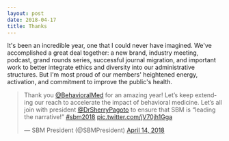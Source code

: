 ```yaml
---
layout: post
date: 2018-04-17
title: Thanks
---
```

It's been an incredible year, one that I could never have imagined. We've accomplished a great deal together: a new brand, industry meeting, podcast, grand rounds series, successful journal migration, and important work to better integrate ethics and diversity into our administrative structures. But I'm most proud of our members' heightened energy, activation, and commitment to improve the public's health. 

<blockquote class="twitter-tweet" data-lang="en"><p lang="en" dir="ltr">Thank you <a href="https://twitter.com/BehavioralMed?ref_src=twsrc%5Etfw">@BehavioralMed</a> for an amazing year! Let’s keep extending our reach to accelerate the impact of behavioral medicine. Let’s all join with president <a href="https://twitter.com/DrSherryPagoto?ref_src=twsrc%5Etfw">@DrSherryPagoto</a> to ensure that SBM is “leading the narrative!” <a href="https://twitter.com/hashtag/sbm2018?src=hash&amp;ref_src=twsrc%5Etfw">#sbm2018</a> <a href="https://t.co/jV70jh1Gga">pic.twitter.com/jV70jh1Gga</a></p>&mdash; SBM President (@SBMPresident) <a href="https://twitter.com/SBMPresident/status/985169078078799879?ref_src=twsrc%5Etfw">April 14, 2018</a></blockquote> <script async src="https://platform.twitter.com/widgets.js" charset="utf-8"></script> 

